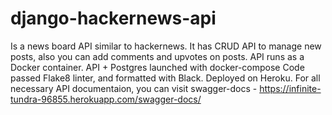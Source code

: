 # django-hackernews-api
Is a news board API similar to hackernews.
It has CRUD API to manage new posts, also you can add comments and upvotes on posts.
API runs as a Docker container. API + Postgres launched with docker-compose
Code passed Flake8 linter, and formatted with Black.
Deployed on Heroku.
For all necessary API documentaion, you can visit swagger-docs - https://infinite-tundra-96855.herokuapp.com/swagger-docs/
